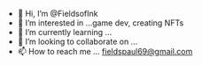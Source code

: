 - 👋 Hi, I’m @FieldsofInk
- 👀 I’m interested in ...game dev, creating NFTs
- 🌱 I’m currently learning ...
- 💞️ I’m looking to collaborate on ...
- 📫 How to reach me ... fieldspaul69@gmail.com

<!---
FieldsofInk/FieldsofInk is a ✨ special ✨ repository because its `README.md` (this file) appears on your GitHub profile.
You can click the Preview link to take a look at your changes.
--->
